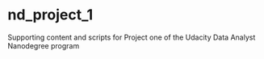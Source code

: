 # nd_project_1
Supporting content and scripts for Project one of the Udacity Data Analyst Nanodegree program
